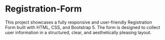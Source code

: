 # Registration-Form
This project showcases a fully responsive and user-friendly Registration Form built with HTML, CSS, and Bootstrap 5. The form is designed to collect user information in a structured, clear, and aesthetically pleasing layout.

